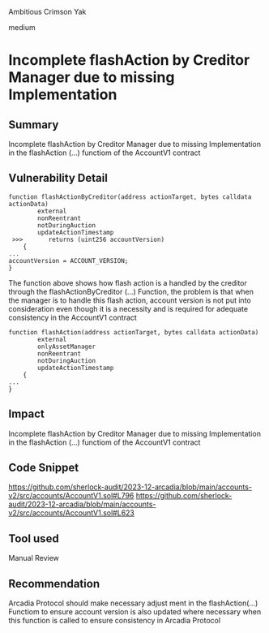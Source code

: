 Ambitious Crimson Yak

medium

# Incomplete flashAction by Creditor Manager due to missing Implementation

## Summary
Incomplete flashAction by Creditor Manager due to missing Implementation in the flashAction (...) functiom of the AccountV1 contract
## Vulnerability Detail
```solidity
function flashActionByCreditor(address actionTarget, bytes calldata actionData)
        external
        nonReentrant
        notDuringAuction
        updateActionTimestamp
 >>>       returns (uint256 accountVersion)
    {
... 
accountVersion = ACCOUNT_VERSION;
}
```
The function above shows how flash action is a handled by the creditor through the flashActionByCreditor (...) Function, the problem is that when the manager is to handle this flash action, account version is not put into consideration even though it is a necessity and is required for adequate consistency in the AccountV1 contract
```solidity
function flashAction(address actionTarget, bytes calldata actionData)
        external
        onlyAssetManager
        nonReentrant
        notDuringAuction
        updateActionTimestamp
    {
... 
}
```
## Impact
Incomplete flashAction by Creditor Manager due to missing Implementation in the flashAction (...) functiom of the AccountV1 contract
## Code Snippet
https://github.com/sherlock-audit/2023-12-arcadia/blob/main/accounts-v2/src/accounts/AccountV1.sol#L796
https://github.com/sherlock-audit/2023-12-arcadia/blob/main/accounts-v2/src/accounts/AccountV1.sol#L623
## Tool used

Manual Review

## Recommendation
Arcadia Protocol should make necessary adjust ment in the flashAction(...) Functiom to ensure account version is also updated where necessary when this function is called to ensure consistency in Arcadia Protocol